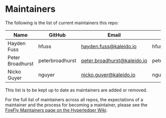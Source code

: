 # Maintainers

The following is the list of current maintainers this repo:

| Name             | GitHub          | Email                       | LFID            |
| ---------------- | --------------- | --------------------------- | --------------- |
| Hayden Fuss      | hfuss           | hayden.fuss@kaleido.io      | hfuss           |
| Peter Broadhurst | peterbroadhurst | peter.broadhurst@kaleido.io | peterbroadhurst |
| Nicko Guyer      | nguyer          | nicko.guyer@kaleido.io      | nguyer          |

This list is to be kept up to date as maintainers are added or removed.

For the full list of maintainers across all repos, the expectations of a maintainer and the process for becoming a maintainer, please see the [FireFly Maintainers page on the Hyperledger Wiki](https://wiki.hyperledger.org/display/FIR/Maintainers).
